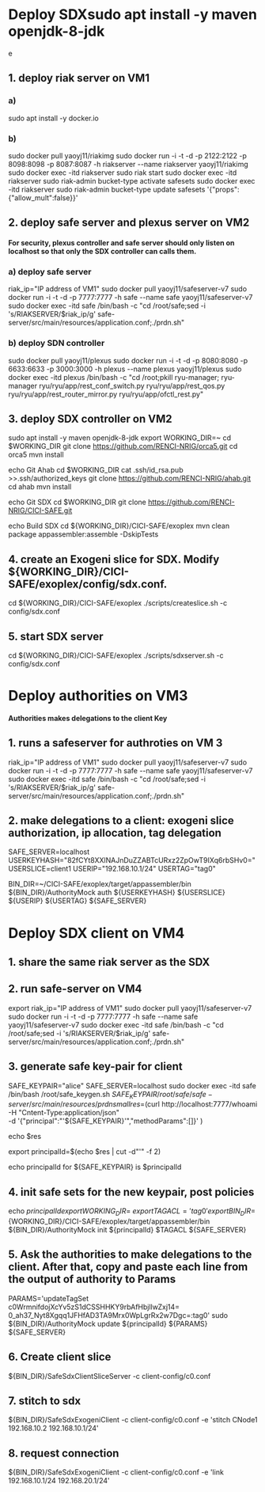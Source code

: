 # Deploy SDXsudo apt install -y maven openjdk-8-jdk
   e
## 1. deploy riak server on VM1
### a) 
  sudo apt install -y docker.io
### b) 
  sudo docker pull yaoyj11/riakimg
  sudo docker run -i -t  -d -p 2122:2122 -p 8098:8098 -p 8087:8087 -h riakserver --name riakserver yaoyj11/riakimg
  sudo docker exec -itd riakserver sudo riak start
  sudo docker exec -itd riakserver sudo riak-admin bucket-type activate  safesets
  sudo docker exec -itd riakserver sudo riak-admin bucket-type update safesets '{"props":{"allow_mult":false}}'

## 2. deploy safe server and plexus server on VM2
#### For security, plexus controller and safe server should only listen on localhost so that only the SDX controller can calls them.
###  a) deploy safe server
  riak_ip="IP address of VM1"
  sudo docker pull yaoyj11/safeserver-v7
  sudo docker run -i -t -d -p 7777:7777 -h safe --name safe yaoyj11/safeserver-v7
  sudo docker exec -itd safe /bin/bash -c  "cd /root/safe;sed -i 's/RIAKSERVER/$riak_ip/g' safe-server/src/main/resources/application.conf;./prdn.sh"

###  b) deploy SDN controller
  sudo docker pull yaoyj11/plexus
  sudo docker run -i -t -d -p 8080:8080 -p 6633:6633 -p 3000:3000 -h plexus --name plexus yaoyj11/plexus
  sudo docker exec -itd plexus /bin/bash -c  "cd /root;pkill ryu-manager; ryu-manager ryu/ryu/app/rest_conf_switch.py ryu/ryu/app/rest_qos.py ryu/ryu/app/rest_router_mirror.py ryu/ryu/app/ofctl_rest.py"

## 3. deploy SDX controller on VM2
   sudo apt install -y maven openjdk-8-jdk
   export WORKING_DIR=~
   cd $WORKING_DIR
   git clone https://github.com/RENCI-NRIG/orca5.git
   cd orca5
   mvn install

   echo Git Ahab
   cd $WORKING_DIR
   cat .ssh/id_rsa.pub >>.ssh/authorized_keys
   git clone https://github.com/RENCI-NRIG/ahab.git
   cd ahab
   mvn install

   echo Git SDX
   cd $WORKING_DIR
   git clone https://github.com/RENCI-NRIG/CICI-SAFE.git

   echo Build SDX
   cd ${WORKING_DIR}/CICI-SAFE/exoplex
   mvn  clean package appassembler:assemble -DskipTests

## 4. create an Exogeni slice for SDX. Modify ${WORKING_DIR}/CICI-SAFE/exoplex/config/sdx.conf.
  cd ${WORKING_DIR}/CICI-SAFE/exoplex
  ./scripts/createslice.sh -c config/sdx.conf

## 5. start SDX server
  cd ${WORKING_DIR}/CICI-SAFE/exoplex
  ./scripts/sdxserver.sh -c config/sdx.conf


# Deploy authorities on VM3
#### Authorities makes delegations to the client Key

## 1. runs a safeserver for authroties on VM 3
  riak_ip="IP address of VM1"
  sudo docker pull yaoyj11/safeserver-v7
  sudo docker run -i -t -d -p 7777:7777 -h safe --name safe yaoyj11/safeserver-v7
  sudo docker exec -itd safe /bin/bash -c  "cd /root/safe;sed -i 's/RIAKSERVER/$riak_ip/g' safe-server/src/main/resources/application.conf;./prdn.sh"

## 2. make delegations to a client: exogeni slice authorization, ip allocation, tag delegation

   SAFE_SERVER=localhost
   USERKEYHASH="82fCYt8XXlNAJnDuZZABTcURxz2ZpOwT9IXq6rbSHv0="
   USERSLICE=client1
   USERIP="192.168.10.1/24"
   USERTAG="tag0"

   BIN_DIR=~/CICI-SAFE/exoplex/target/appassembler/bin
   ${BIN_DIR}/AuthorityMock auth ${USERKEYHASH} ${USERSLICE} ${USERIP} ${USERTAG} ${SAFE_SERVER}


# Deploy SDX client on VM4

## 1. share the same riak server as the SDX

## 2. run safe-server on VM4
  export riak_ip="IP address of VM1"
  sudo docker pull yaoyj11/safeserver-v7
  sudo docker run -i -t -d -p 7777:7777 -h safe --name safe yaoyj11/safeserver-v7
  sudo docker exec -itd safe /bin/bash -c  "cd /root/safe;sed -i 's/RIAKSERVER/$riak_ip/g' safe-server/src/main/resources/application.conf;./prdn.sh"

## 3. generate safe key-pair for client
   SAFE_KEYPAIR="alice"
   SAFE_SERVER=localhost
   sudo docker exec -itd safe /bin/bash /root/safe_keygen.sh ${SAFE_KEYPAIR} /root/safe/safe-server/src/main/resources/prdnsmall
   res=$(curl http://localhost:7777/whoami \
     -H "Cntent-Type:application/json" \
     -d '{"principal":"'${SAFE_KEYPAIR}'","methodParams":[]}'
     )

   echo $res

   export principalId=$(echo $res | cut -d"'" -f 2)

   echo principalId for ${SAFE_KEYPAIR} is $principalId

## 4. init safe sets for the new keypair, post policies
   echo ${principalId}
   export WORKING_DIR=~
   export TAGACL='tag0'
   export BIN_DIR=${WORKING_DIR}/CICI-SAFE/exoplex/target/appassembler/bin
   ${BIN_DIR}/AuthorityMock init ${principalId} $TAGACL ${SAFE_SERVER}

## 5. Ask the authorities to make delegations to the client. After that, copy and paste each line from the output of authority to Params

   PARAMS='updateTagSet c0WrmnifdojXcYv5zS1dCSSHHKY9rbAfHbjllwZxj14= 0_ah37_Nyt8Xgqq1JFHfAD3TA9Mrx0WpLgrRx2w7Dgc=:tag0'
   sudo ${BIN_DIR}/AuthorityMock update ${principalId} ${PARAMS} ${SAFE_SERVER}

## 6. Create client slice
   ${BIN_DIR}/SafeSdxClientSliceServer -c client-config/c0.conf

## 7. stitch to sdx
   ${BIN_DIR}/SafeSdxExogeniClient -c client-config/c0.conf -e 'stitch CNode1 192.168.10.2 192.168.10.1/24'

## 8. request connection
   ${BIN_DIR}/SafeSdxExogeniClient -c client-config/c0.conf -e 'link 192.168.10.1/24 192.168.20.1/24'
